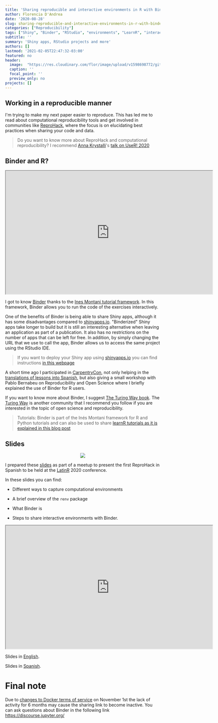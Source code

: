 ```yaml
---
title: 'Sharing reproducible and interactive environments in R with Binder'
author: Florencia D'Andrea
date: '2020-08-28'
slug: sharing-reproducible-and-interactive-environments-in-r-with-binder.en-us
categories: ["Reproducibility"]
tags: ["Shiny", "Binder", "RStudio", "environments", "LearnR", "interactive", "LatinR", "ReproHack"]
subtitle: ''
summary: 'Shiny apps, RStudio projects and more'
authors: []
lastmod: '2021-02-05T22:47:32-03:00'
featured: no
header:
  image:  "https://res.cloudinary.com/flor/image/upload/v1598698772/github_squares_c9trzb.png"
  caption: ''
  focal_point: ''
  preview_only: no
projects: []
---
```


## Working in a reproducible manner

I'm trying to make my next paper easier to reproduce.
This has led me to read about computational reproducibility tools and get involved in communities like [ReproHack](https://twitter.com/ReproHack), where the focus is on elucidating best practices when sharing your code and data.

> Do you want to know more about ReproHack and computational reproducibility? I recommend [Anna Krystalli](https://twitter.com/annakrystalli)'s [talk on UseR! 2020](https://www.youtube.com/watch?v=KHMW8fV2NXo) 

## Binder and R?


<iframe src="https://flor14.github.io/reproducibility_slides_en/binder_reproducible_environments.html#16" width="672" height="400px"></iframe>

I got to know [Binder](https://mybinder.readthedocs.io/en/latest/faq.html) thanks to the [Ines Montani tutorial framework](https://github.com/ines/course-starter-r). In this framework, Binder allows you to run the code of the exercises interactively. 

One of the benefits of Binder is being able to share Shiny apps, although it has some disadvantages compared to [shinyapps.io](shinyapps.io). "Binderized" Shiny apps take longer to build but it is still an interesting alternative when leaving an application as part of a publication. It also has no restrictions on the number of apps that can be left for free. In addition, by simply changing the URL that we use to call the app, Binder allows us to access the same project using the RStudio IDE.

> If you want to deploy your Shiny app using [shinyapps.io](shinyapps.io) you can find instructions [in this webpage](https://shiny.rstudio.com/articles/shinyapps.html#:~:text=Shinyapps.io%20is%20a%20platform,such%20as%20the%20RStudio%20IDE)


A short time ago I participated in [CarpentryCon](https://carpentrycon.org/), not only helping in the [translations of lessons into Spanish](https://carpentries.org/blog/2020/08/Hablamos/), but also giving a small workshop with Pablo Bernabeu on Reproducibility and Open Science where I briefly explained the use of Binder for R users.

If you want to know more about Binder, I suggest [The Turing Way book](https://the-turing-way.netlify.app/welcome). The [Turing Way](https://twitter.com/turingway) is another community that I recommend you follow if you are interested in the topic of open science and reproducibility.

> Tutorials: Binder is part of the Inés Montani framework for R and Python tutorials and can also be used to share [learnR tutorials as it is explained in this blog post](https://syoh.org/learnr-tutorial/)


## Slides

<center>

![](https://res.cloudinary.com/flor/image/upload/c_scale,w_460/v1599145015/charlaR_con_R_3_paoy3a.png)

</center>

I prepared these [slides](https://flor14.github.io/reproducibility_slides_en/binder_reproducible_environments.html#1) as part of a meetup to present the first ReproHack in Spanish to be held at the [LatinR](https://latin-r.com/en) 2020 conference.

In these slides you can find:

* Different ways to capture computational environments 

* A brief overview of the `renv` package

* What Binder is

* Steps to share interactive environments with Binder.


<iframe src="https://flor14.github.io/reproducibility_slides_en/binder_reproducible_environments.html#21" width="672" height="400px"></iframe>

Slides in [English](https://flor14.github.io/reproducibility_slides_en/binder_reproducible_environments.html#1).

Slides in [Spanish](https://flor14.github.io/r_de_reproducibilidad/r_de_reproducibilidad.html#1).

# Final note

Due to [changes to Docker terms of service](https://www.docker.com/blog/scaling-docker-to-serve-millions-more-developers-network-egress/) on November 1st the lack of activity for 6 months may cause the sharing link to become inactive.
You can ask questions about Binder in the following link https://discourse.jupyter.org/

